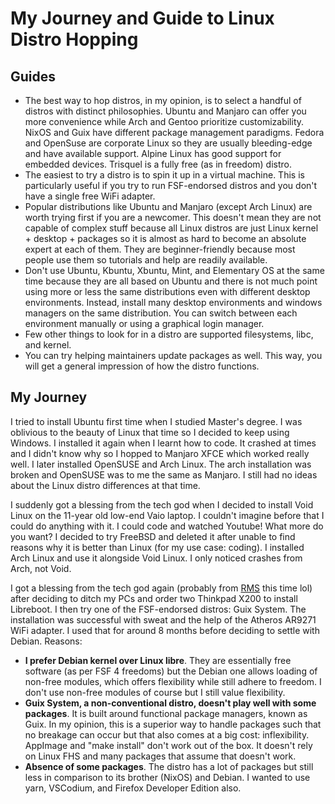 # My Journey and Guide to Linux Distro Hopping

## Guides

- The best way to hop distros, in my opinion, is to select a handful of distros with distinct philosophies. Ubuntu and Manjaro can offer you more convenience while Arch and Gentoo prioritize customizability. NixOS and Guix have different package management paradigms. Fedora and OpenSuse are corporate Linux so they are usually bleeding-edge and have available support. Alpine Linux has good support for embedded devices. Trisquel is a fully free (as in freedom) distro.
- The easiest to try a distro is to spin it up in a virtual machine. This is particularly useful if you try to run FSF-endorsed distros and you don't have a single free WiFi adapter.
- Popular distributions like Ubuntu and Manjaro (except Arch Linux) are worth trying first if you are a newcomer. This doesn't mean they are not capable of complex stuff because all Linux distros are just Linux kernel + desktop + packages so it is almost as hard to become an absolute expert at each of them. They are beginner-friendly because most people use them so tutorials and help are readily available.
- Don't use Ubuntu, Kbuntu, Xbuntu, Mint, and Elementary OS at the same time because they are all based on Ubuntu and there is not much point using more or less the same distributions even with different desktop environments. Instead, install many desktop environments and windows managers on the same distribution. You can switch between each environment manually or using a graphical login manager.
- Few other things to look for in a distro are supported filesystems, libc, and kernel.
- You can try helping maintainers update packages as well. This way, you will get a general impression of how the distro functions.

## My Journey

I tried to install Ubuntu first time when I studied Master's degree. I was oblivious to the beauty of Linux that time so I decided to keep using Windows. I installed it again when I learnt how to code. It crashed at times and I didn't know why so I hopped to Manjaro XFCE which worked really well. I later installed OpenSUSE and Arch Linux. The arch installation was broken and OpenSUSE was to me the same as Manjaro. I still had no ideas about the Linux distro differences at that time.

I suddenly got a blessing from the tech god when I decided to install Void Linux on the 11-year old low-end Vaio laptop. I couldn't imagine before that I could do anything with it. I could code and watched Youtube! What more do you want? I decided to try FreeBSD and deleted it after unable to find reasons why it is better than Linux (for my use case: coding). I installed Arch Linux and use it alongside Void Linux. I only noticed crashes from Arch, not Void.

I got a blessing from the tech god again (probably from [RMS](https://en.wikipedia.org/wiki/Richard_Stallman) this time lol) after deciding to ditch my PCs and order two Thinkpad X200 to install Libreboot. I then try one of the FSF-endorsed distros: Guix System. The installation was successful with sweat and the help of the Atheros AR9271 WiFi adapter. I used that for around 8 months before deciding to settle with Debian. Reasons:

- **I prefer Debian kernel over Linux libre**. They are essentially free software (as per FSF 4 freedoms) but the Debian one allows loading of non-free modules, which offers flexibility while still adhere to freedom. I don't use non-free modules of course but I still value flexibility.
- **Guix System, a non-conventional distro, doesn't play well with some packages**. It is built around functional package managers, known as Guix. In my opinion, this is a superior way to handle packages such that no breakage can occur but that also comes at a big cost: inflexibility. AppImage and "make install" don't work out of the box. It doesn't rely on Linux FHS and many packages that assume that doesn't work.
- **Absence of some packages**. The distro has a lot of packages but still less in comparison to its brother (NixOS) and Debian. I wanted to use yarn, VSCodium, and Firefox Developer Edition also.

